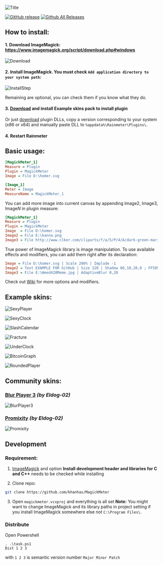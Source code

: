 ![Title](https://i.imgur.com/1i9SwIk.png) 

[![GitHub release](https://img.shields.io/github/release/khanhas/MagickMeter/all.svg?colorB=97CA00?label=version)](https://github.com/khanhas/MagickMeter/releases/latest) [![Github All Releases](https://img.shields.io/github/downloads/khanhas/MagickMeter/total.svg?colorB=97CA00)](https://github.com/khanhas/MagickMeter/releases)  

## How to install:
#### 1. Download ImageMagick: https://www.imagemagick.org/script/download.php#windows

![Download](https://i.imgur.com/gfjRZxh.png)

#### 2. Install ImageMagick. You must check `Add application directory to your system path`:

![InstallStep](https://i.imgur.com/6TbBlTo.png)
  
Remaining are optional, you can check them if you know what they do.  
#### 3. [Download](https://github.com/khanhas/MagickMeter/releases) and install Example skins pack to install plugin
Or just [download](https://github.com/khanhas/MagickMeter/releases) plugin DLLs, copy a version corresponding to your system (x86 or x64) and manually paste DLL to `%appdata%\Rainmeter\Plugins\`.

#### 4. Restart Rainmeter 

## Basic usage:
```ini
[MagickMeter_1]
Measure = Plugin
Plugin = MagickMeter
Image = File D:\homer.svg

[Image_1]
Meter = Image
MeasureName = MagickMeter_1
```

You can add more image into current canvas by appending Image2, Image3, Image*N* in plugin measure:

```ini
[MagickMeter_1]
Measure = Plugin
Plugin = MagickMeter
Image  = File D:\homer.svg
Image2 = File E:\kanna.png
Image3 = File http://www.clker.com/cliparts/f/a/5/P/4/A/dark-green-marijuana-leaf-vector-format-md.png
```

True power of ImageMagick library is image manipulation. To use available effects and modifiers, you can add them right after its declaration:
```ini
Image = File D:\homer.svg | Scale 200% | Implode -1
Image2 = Text EXAMPLE FOR GitHub | Size 120 | Shadow 80,10,20,0 ; FF5050
Image3 = File E:\Weed420Meme.jpg | AdaptiveBlur 0,20
```

Check out [Wiki](https://github.com/khanhas/MagickMeter/wiki) for more options and modifiers.

## Example skins:

![SexyPlayer](https://i.imgur.com/VggetzK.png)

![SexyClock](https://i.imgur.com/bSWW9eO.png)

![SlashCalendar](https://i.imgur.com/LRpTWO3.png)

![Fracture](https://i.imgur.com/dnCDZvQ.png)

![UnderClock](https://i.imgur.com/aTlATjV.png)

![BitcoinGraph](https://i.imgur.com/r17dnOq.png)

![RoundedPlayer](https://i.imgur.com/oGGKqyc.png)

## Community skins:
### [Blur Player 3](https://eldog-02.deviantart.com/art/Blur-Player-3-721489865) *(by Eldog-02)*

![BlurPlayer3](https://i.imgur.com/JR4r0L1.png)

### [Promixity](https://eldog-02.deviantart.com/art/Proximity-727765286) *(by Eldog-02)*

![Promixity](https://i.imgur.com/rrbjjNh.png)

## Development
### Requirement: 
1. [ImageMagick](https://www.imagemagick.org/script/download.php)
and option **Install development header and libraries for C and C++** needs to be checked while installing

2. Clone repo:
```bash
git clone https://github.com/khanhas/MagickMeter
```

3. Open `magickmeter.vcxproj` and everything is all set
**Note:** You might want to change ImageMagick and its library paths in project setting if you install ImageMagick somewhere else not `C:\Program Files\`.

### Distribute
Open Powershell
```
. .\task.ps1
Dist 1 2 3
```
with `1 2 3` is semantic version number `Major Minor Patch`
